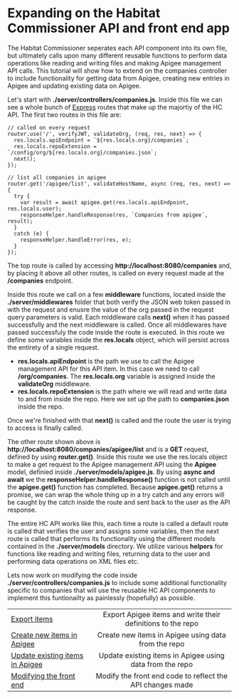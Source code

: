 # Expanding on the Habitat Commissioner API and front end app
The Habitat Commissioner seperates each API component into its own file, but ultimately calls upon many different reusable functions to perform data operations like reading and writing files and making Apigee management API calls. This tutorial will show how to extend on the companies controller to include functionality for getting data from Apigee, creating new entries in Apigee and updating existing data on Apigee.

Let's start with **./server/controllers/companies.js**. Inside this file we can see a whole bunch of [Express](https://expressjs.com/) routes that make up the majortiy of the HC API. The first two routes in this file are:

```
// called on every request
router.use('/', verifyJWT, validateOrg, (req, res, next) => {
  res.locals.apiEndpoint = `${res.locals.org}/companies`;
  res.locals.repoExtension = `/config/org/${res.locals.org}/companies.json`;
  next();
});
```
```
// list all companies in apigee
router.get('/apigee/list', validateHostName, async (req, res, next) => {
  try {
    var result = await apigee.get(res.locals.apiEndpoint, res.locals.user);
    responseHelper.handleResponse(res, `Companies from apigee`, result);
  }
  catch (e) {
    responseHelper.handleError(res, e);
  }
});
```

The top route is called by accessing **http://localhost:8080/companies** and, by placing it above all other routes, is called on every request made at the **/companies** endpoint. 

Inside this route we call on a few **middleware** functions, located inside the **./server/middlewares** folder that both verify the JSON web token passed in with the request and enusre the value of the org passed in the request query parameters is valid. Each middleware calls **next()** when it has passed successfully and the next middleware is called. Once all middlewares have passed successfuly the code inside the route is executed. In this route we define some variables inside the **res.locals** object, which will persist across the entirety of a single request. 

- **res.locals.apiEndpoint** is the path we use to call the Apigee management API for this API item. In this case we need to call **/org/companies**. The **res.locals.org** variable is assigned inside the **validateOrg** middleware.
- **res.locals.repoExtension** is the path where we will read and write data to and from inside the repo. Here we set up the path to **companies.json** inside the repo.

Once we're finished with that **next()** is called and the route the user is trying to access is finally called. 

The other route shown above is **http://localhost:8080/companies/apigee/list** and is a **GET** request, defined by using **router.get()**. Inside this route we use the res.locals object to make a get request to the Apigee management API using the **Apigee** model, definied inside **./server/models/apigee.js**. By using **async and await** we the **responseHelper.handleResponse()** function is not called until the **apigee.get()** function has completed. Because **apigee.get()** returns a promise, we can wrap the whole thing up in a try catch and any errors will be caught by the catch inside the route and sent back to the user as the API response.

The entire HC API works like this, each time a route is called a default route is called that verifies the user and assigns some variables, then the next route is called that performs its functionality using the different models contained in the **./server/models** directory. We utilize various **helpers** for functions like reading and writing files, returning data to the user and performing data operations on XML files etc.

Lets now work on modifying the code inside **./server/controllers/companies.js** to include some additional functionality specific to companies that will use the reusable HC API components to implement this funtionailty as painlessly (hopefully) as possible.

|                                                 |                                                                   |
| ----------------------------------------------- |:-----------------------------------------------------------------:| 
| [Export items](./export.md)                     | Export Apigee items and write their definitions to the repo       |
| [Create new items in Apigee](./import.md)       | Create new items in Apigee using data from the repo               |
| [Update existing items in Apigee](./updating.md)| Update existing items in Apigee using data from the repo          |
| [Modifying the front end](./front-end.md)       | Modify the front end code to reflect the API changes made         |